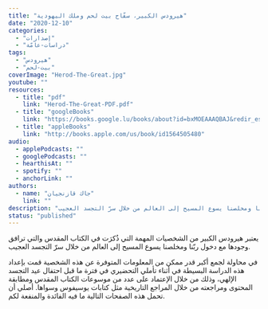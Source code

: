 ```yaml
---
title: "هيرودس الكبير، سفّاح بيت لحم وملك اليهودية"
date: "2020-12-10"
categories:
  - "إصدارات"
  - "دراسات-عامّة"
tags:
  - "هيرودس"
  - "بيت-لحم"
coverImage: "Herod-The-Great.jpg"
youtube: ""
resources:
  - title: "pdf"
    link: "Herod-The-Great-PDF.pdf"
  - title: "googleBooks"
    link: "https://books.google.lu/books/about?id=bxMOEAAAQBAJ&redir_esc=y"
  - title: "appleBooks"
    link: "http://books.apple.com/us/book/id1564505480"
audio:
  - applePodcasts: ""
  - googlePodcasts: ""
  - hearthisAt: ""
  - spotify: ""
  - anchorLink: ""
authors:
  - name: "جاك قازنجيان"
    link: ""
description: "يعتبر هيرودس الكبير من الشخصيات المهمة التي ذُكرَت في الكتاب المقدس والتي ترافق وجودها مع دخول ربّنا ومخلصنا يسوع المسيح إلى العالم من خلال سرّ التجسد العجيب."
status: "published"
---
```


يعتبر هيرودس الكبير من الشخصيات المهمة التي ذُكرَت في الكتاب المقدس والتي ترافق وجودها مع دخول ربّنا ومخلصنا يسوع المسيح إلى العالم من خلال سرّ التجسد العجيب.

في محاولة لجمع أكبر قدر ممكن من المعلومات المتوفرة عن هذه الشخصية قمت بإعداد هذه الدراسة البسيطة في أثناء تأملي التحضيري في فترة ما قبل احتفال عيد التجسد الإلهي، وذلك من خلال الإعتماد على عدد من موسوعات الكتاب المقدس ومطابقة المحتوى ومراجعته من خلال المراجع التاريخية مثل كتابات يوسيفوس وسواها. أصلي أن تحمل هذه الصفحات التالية ما فيه الفائدة والمنفعة لكم.
